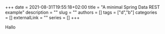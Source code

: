+++ 
date = 2021-08-31T19:55:18+02:00
title = "A minimal Spring Data REST example"
description = ""
slug = ""
authors = []
tags = ["d","b"]
categories = []
externalLink = ""
series = []
+++

Hallo